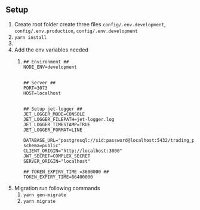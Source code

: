 ## Setup

1. Create root folder create three files `config/.env.development`, `config/.env.production`,  `config/.env.development`
2. `yarn install`
3. 
4. Add the env variables needed
   1. ```
      ## Environment ##
      NODE_ENV=development


      ## Server ##
      PORT=3073
      HOST=localhost


      ## Setup jet-logger ##
      JET_LOGGER_MODE=CONSOLE
      JET_LOGGER_FILEPATH=jet-logger.log
      JET_LOGGER_TIMESTAMP=TRUE
      JET_LOGGER_FORMAT=LINE

      DATABASE_URL="postgresql://sid:password@localhost:5432/trading_platform?schema=public"
      CLIENT_ORIGIN="http://localhost:3000"
      JWT_SECRET=COMPLEX_SECRET
      SERVER_ORIGIN="localhost"

      ## TOKEN_EXPIRY_TIME =3600000 ##
      TOKEN_EXPIRY_TIME=86400000
      ```
3. Migration run following commands
   1. `yarn gen-migrate`
   2. `yarn migrate`